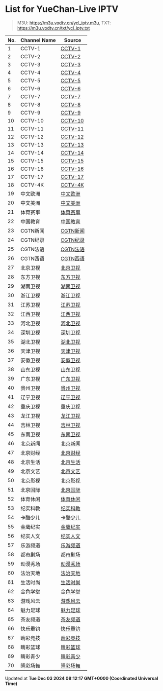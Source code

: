 # List for **YueChan-Live IPTV**

> M3U: <https://m3u.vodtv.cn/ycl_iptv.m3u>, TXT: <https://m3u.vodtv.cn/txt/ycl_iptv.txt>

| No.  | Channel Name | Source |
| --- | ------------ | --- |
| 1 | CCTV-1 | [CCTV-1](rtp://239.3.1.129:8008) |
| 2 | CCTV-2 | [CCTV-2](rtp://239.3.1.60:8084) |
| 3 | CCTV-3 | [CCTV-3](rtp://239.3.1.172:8001) |
| 4 | CCTV-4 | [CCTV-4](rtp://239.3.1.105:8092) |
| 5 | CCTV-5 | [CCTV-5](rtp://239.3.1.173:8001) |
| 6 | CCTV-6 | [CCTV-6](rtp://239.3.1.174:8001) |
| 7 | CCTV-7 | [CCTV-7](rtp://239.3.1.61:8104) |
| 8 | CCTV-8 | [CCTV-8](rtp://239.3.1.175:8001) |
| 9 | CCTV-9 | [CCTV-9](rtp://239.3.1.62:8112) |
| 10 | CCTV-10 | [CCTV-10](rtp://239.3.1.63:8116) |
| 11 | CCTV-11 | [CCTV-11](rtp://239.3.1.152:8120) |
| 12 | CCTV-12 | [CCTV-12](rtp://239.3.1.64:8124) |
| 13 | CCTV-13 | [CCTV-13](rtp://239.3.1.124:8128) |
| 14 | CCTV-14 | [CCTV-14](rtp://239.3.1.65:8132) |
| 15 | CCTV-15 | [CCTV-15](rtp://239.3.1.153:8136) |
| 16 | CCTV-16 | [CCTV-16](rtp://239.3.1.184:8001) |
| 17 | CCTV-17 | [CCTV-17](rtp://239.3.1.151:8144) |
| 18 | CCTV-4K | [CCTV-4K](rtp://239.3.1.245:2000) |
| 19 | 中文欧洲 | [中文欧洲](rtp://239.3.1.213:4220) |
| 20 | 中文美洲 | [中文美洲](rtp://239.3.1.214:4220) |
| 21 | 体育赛事 | [体育赛事](rtp://239.3.1.130:8004) |
| 22 | 中国教育 | [中国教育](rtp://239.3.1.57:8152) |
| 23 | CGTN新闻 | [CGTN新闻](rtp://239.3.1.215:4220) |
| 24 | CGTN纪录 | [CGTN纪录](rtp://239.3.1.216:4220) |
| 25 | CGTN法语 | [CGTN法语](rtp://239.3.1.218:4220) |
| 26 | CGTN西语 | [CGTN西语](rtp://239.3.1.217:4220) |
| 27 | 北京卫视 | [北京卫视](rtp://239.3.1.241:8000) |
| 28 | 东方卫视 | [东方卫视](rtp://239.3.1.136:8032) |
| 29 | 湖南卫视 | [湖南卫视](rtp://239.3.1.132:8012) |
| 30 | 浙江卫视 | [浙江卫视](rtp://239.3.1.137:8036) |
| 31 | 江苏卫视 | [江苏卫视](rtp://239.3.1.135:8028) |
| 32 | 江西卫视 | [江西卫视](rtp://239.3.1.123:8164) |
| 33 | 河北卫视 | [河北卫视](rtp://239.3.1.148:8072) |
| 34 | 深圳卫视 | [深圳卫视](rtp://239.3.1.134:8020) |
| 35 | 湖北卫视 | [湖北卫视](rtp://239.3.1.138:8044) |
| 36 | 天津卫视 | [天津卫视](rtp://239.3.1.148:8072) |
| 37 | 安徽卫视 | [安徽卫视](rtp://239.3.1.211:8064) |
| 38 | 山东卫视 | [山东卫视](rtp://239.3.1.209:8052) |
| 39 | 广东卫视 | [广东卫视](rtp://239.3.1.142:8048) |
| 40 | 贵州卫视 | [贵州卫视](rtp://239.3.1.149:8076) |
| 41 | 辽宁卫视 | [辽宁卫视](rtp://239.3.1.210:8056) |
| 42 | 重庆卫视 | [重庆卫视](rtp://239.3.1.122:8160) |
| 43 | 龙江卫视 | [龙江卫视](rtp://239.3.1.133:8016) |
| 44 | 吉林卫视 | [吉林卫视](rtp://239.3.1.240:8172) |
| 45 | 东南卫视 | [东南卫视](rtp://239.3.1.156:8148) |
| 46 | 北京新闻 | [北京新闻](rtp://239.3.1.159:8000) |
| 47 | 北京财经 | [北京财经](rtp://239.3.1.115:8000) |
| 48 | 北京生活 | [北京生活](rtp://239.3.1.117:8000) |
| 49 | 北京文艺 | [北京文艺](rtp://239.3.1.242:8000) |
| 50 | 北京影视 | [北京影视](rtp://239.3.1.158:8000) |
| 51 | 北京国际 | [北京国际](rtp://239.3.1.235:8000) |
| 52 | 体育休闲 | [体育休闲](rtp://239.3.1.243:8000) |
| 53 | 纪实科教 | [纪实科教](rtp://239.3.1.115:8000) |
| 54 | 卡酷少儿 | [卡酷少儿](rtp://239.3.1.189:8000) |
| 55 | 金鹰纪实 | [金鹰纪实](rtp://239.3.1.58:8156) |
| 56 | 纪实人文 | [纪实人文](rtp://239.3.1.212:8060) |
| 57 | 乐游频道 | [乐游频道](rtp://239.3.1.207:8001) |
| 58 | 都市剧场 | [都市剧场](rtp://239.3.1.203:8001) |
| 59 | 动漫秀场 | [动漫秀场](rtp://239.3.1.202:8001) |
| 60 | 法治天地 | [法治天地](rtp://239.3.1.204:8001) |
| 61 | 生活时尚 | [生活时尚](rtp://239.3.1.206:8001) |
| 62 | 金色学堂 | [金色学堂](rtp://239.3.1.208:8001) |
| 63 | 游戏风云 | [游戏风云](rtp://239.3.1.205:8001) |
| 64 | 魅力足球 | [魅力足球](rtp://239.3.1.201:8001) |
| 65 | 茶友频道 | [茶友频道](rtp://239.3.1.165:8001) |
| 66 | 快乐垂钓 | [快乐垂钓](rtp://239.3.1.164:8001) |
| 67 | 睛彩竞技 | [睛彩竞技](rtp://239.3.1.125:8001) |
| 68 | 睛彩篮球 | [睛彩篮球](rtp://239.3.1.126:8001) |
| 69 | 睛彩青少 | [睛彩青少](rtp://239.3.1.127:8001) |
| 70 | 睛彩场舞 | [睛彩场舞](rtp://239.3.1.128:8001) |

Updated at **Tue Dec 03 2024 08:12:17 GMT+0000 (Coordinated Universal Time)**
